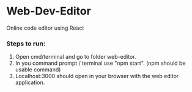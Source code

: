 # Web-Dev-Editor
Online code editor using React
### Steps to run:
1. Open cmd/terminal and go to folder web-editor.
2. In you command prompt / terminal use "npm start". (npm should be usable command)
3. Localhost:3000 should open in your browser with the web editor application.
